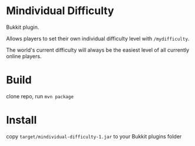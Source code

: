 # Mindividual Difficulty

Bukkit plugin.

Allows players to set their own individual difficulty level with `/mydifficulty`.

The world's current difficulty will always be the easiest level of all currently online players.

# Build

clone repo, run `mvn package`

# Install

copy `target/mindividual-difficulty-1.jar` to your Bukkit plugins folder
